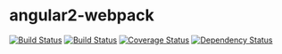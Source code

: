 # angular2-webpack
[![Build Status](https://travis-ci.org/kunyan/angular2-webpack.svg?branch=master)](https://travis-ci.org/kunyan/angular2-webpack)
[![Build Status](https://ci.appveyor.com/api/projects/status/github/kunyan/angular2-webpack)](https://ci.appveyor.com/project/kunyan/angular2-webpack)
[![Coverage Status](https://coveralls.io/repos/github/kunyan/angular2-webpack/badge.svg?branch=master)](https://coveralls.io/github/kunyan/angular2-webpack?branch=master)
[![Dependency Status](https://david-dm.org/kunyan/angular2-webpack.svg)](https://david-dm.org/kunyan/angular2-webpack)
